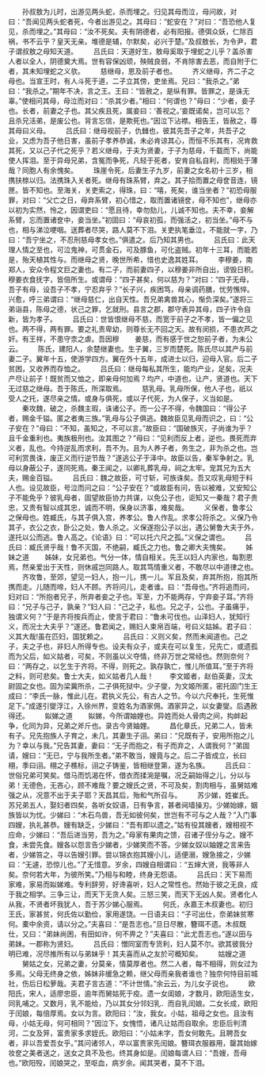 <!-- { "loadSidebar": true } -->
　　孙叔敖为儿时，出游见两头蛇，杀而埋之。归见其母而泣，母问故，对曰：“吾闻见两头蛇者死，今者出游见之。其母曰：“蛇安在？”对曰：“吾恐他人复见，杀而埋之。”其母曰：“汝不死矣。夫有阴德者，必有阳报。德弭众妖，仁除百祸，书不云乎？皇天无亲。堆德是辅，尔默矣，必兴于楚。”及叔敖长，为令尹，君子谓叔敖之母知天道。 
　　吕氏曰：天道好生，敖母奚取于埋蛇之儿乎？盖杀害人者以全人，阴德奠大焉。世有容保凶顽，殃贼良弱，不肯除害去恶，而自附于仁者，其未知埋蛇之义欤。 
　　慈继母，恩及前子者也。 
　　齐义继母，齐二子之母也。当宣王时，有人斗死于道，二子立其傍，吏坐焉。兄曰：“我杀之。”弟曰：“我杀之。”期年不决，言之王。王曰：“皆赦之，是纵有罪。皆罪之，是诛无辜。”使相问其母，母泣而对曰：“杀其少者。”相曰：“何谓也？”母曰：“少者，妾子也。长者，前妻之子也。其父疾且死，属妾曰：‘善视之。’妾既诺矣，岂可以忘？且杀兄活弟，是废公也。背言忘信，是欺死也。”因泣下沾襟。相告王，皆赦之，尊其母曰义母。 
　　吕氏曰：继母视前子，仇雠也，彼其先吾子之年，共吾子之业，又虑为吾子他日害，虽前子孝养恭诚，未必肯谅其心，而恒不乐其有，况肯救其死，又以己子代之死乎？若义继母，于夫为贤妻，于子为慈母，千载而下，尚能使人挥泪。至于异母兄弟，含冤而争死，凡轻于死者，安肯自私自利，而相处于薄哉？同胞人有余愧矣。 
　　珠崖令死，后妻生子九岁，前妻之女名初十三岁，相携扶榇以归。法携珠入关者死。继母有珠系臂，弃之。其子拾而置之母奁音连，镜匣。皆不知也。至海关，关吏索之，得珠，曰：“嘻，死矣，谁当坐者？”初恐母服罪，对曰：“父亡之日，母弃系臂，初心惜之，取而置诸镜奁，母不知也”，继母亦以初为实然，怜之，因谓吏曰：“愿且待，幸勿劾儿，儿诚不知也。夫不幸，妾解系臂，忘而置诸奁中，妾当坐。”初固曰：“母哀初孤，而强活之，初当坐。”母不与也，相与涕泣哽咽。送葬者尽哭，路人莫不下泪。关吏执笔垂泣，不能就一字，乃曰：“吾宁坐之，不忍刑慈母孝女也。”俱遣之。后乃知其男也。 
　　吕氏曰：此天理人情之至也，可泣鬼神，可贯金石，可及豚鱼，可化盗贼。初年十三耳，而能若是，殆天植其性与。而继母之贤，晚世所希，惜也史逸其姓耳。 
　　李穆姜，南郑人，安众令程文巨之妻也。有二子，而前妻四子，以穆姜非所自出，谤毁日积。穆姜衣食抚字，皆倍所生。或谓母：“四子甚矣，何以慈为？”对曰：“四子无母，吾子有母，设吾子不孝，宁忍弃乎？”长子兴，疾困笃，母亲调药膳，忧劳憔悴。兴愈，呼三弟谓曰：“继母慈仁，出自天性。吾兄弟禽兽其心，惭负深矣。”遂将三弟诣县，陈母之德，状己之罪，乞就刑。县言之郡，郡守表异其母，四子许令自新，皆为孝子。 
　　吕氏曰：世皆恨继母不慈，而宽于前子之不孝，皆一偏之见也。两不得，两有罪。要之礼责卑幼，则尊长无不回之天。故有闵损，不患衣芦之奸。有王祥，不患守柰之虐。吾因穆 
　　姜慈，而有感于世之恕前子者，为未公云。 
　　陈氏，建阳人，余楚继妻也。生子翼，三岁而楚死。陈氏尽以其产与前妻二子。翼年十五，使游学四方。翼在外十五年，成进士以归，迎母入官。后二子贫困，又收养而存恤之。 
　　吕氏曰：继母每私其所生，能均产业，足矣，况夫产尽让前子！既贫而又恤之，即亲母何加焉？均产，中道也，让产，贤道也。天下无过慈之继母。吾于陈氏，所深取焉。 
　　慈乳母。乳母所保，他人子也，祇以受人之托，遂尽亲之情。或身与俱死，或以子代死，为人保子，义当如是。 
　　秦攻魏，破之，杀魏主瑕，诛诸公子。而一公子不得，令魏国曰：“得公子者，赐金千镒。匿之者夷三族。”乳母与公子俱逃。魏故臣见乳母而识之，曰：“公子安在？”母曰：“不知，虽知之，不可以言。”故臣曰：“国破族灭，子尚谁为乎？且千金重利也。夷族极刑也。汝其图之？”母曰：“见利而反上者，逆也。畏死而弃义者，乱也。今持逆乱而求利，吾不为。且为人养子者，务生之，非为杀之也。岂可利赏畏诛，废正义而行逆节哉？”遂逃公子于泽中。故臣以告，秦军争射之。乳母以身蔽公子，遂同死焉。秦王闻之，以卿礼葬乳母，祠之太牢。宠其兄为五大夫，赐金百镒。 
　　吕氏曰：魏之故臣，可寸斩，可族诛矣。吾又叹乳母短于料人也。设见故臣，号泣而问之曰：“公子安在？”或故臣有问，告以被难，又安知公子不能免乎？彼乳母者，固望故臣协力共谋，以免公子也，讵知又一秦哉？君子贵忠，又贵有智以成其忠，诚而不明，保身以济事，难矣哉。 
　　义保者，鲁孝公之保母也。姓臧氏，与其子俱入宫，养孝公。鲁人作乱。求孝公将杀之。义保乃令其子，衣公之衣，卧公之处，鲁人杀之。义保遂抱公子以出，遇公舅鲁大夫于外，遂托以公而逃。鲁人高之。《论语》曰：“可以托六尺之孤。”义保之谓也。 
　　吕氏曰：臧氏贤乎哉！鲁不灭国，不绝嗣，臧氏之力也。鲁之卿大夫愧矣。 
　　姊妹之道 
　　姊妹，女兄弟也。气分一体，情自相关。先王以妇人内家也，每割恩焉，然亲爱出于天性，则休戚岂同路人。取其笃情重义者，不敢尽以中道律之也。 
　　齐攻鲁，至郊，望见一妇人，抱一儿，携一儿。军且及矣，弃其所抱，抱其所携而走。儿随而啼，妇人不顾。齐将问儿，走者谁。曰：“吾母也。”齐将追而问，妇对曰：“所抱者兄子，所弃者妾之子也。军至，力不能两存，宁弃妾子耳。”齐将曰：“兄子与己子，孰亲？”妇人曰：“己之子，私也。兄之子，公也。子虽痛乎，独谓义何？”于是齐将按兵而止，使言于君曰：“鲁未可伐也。山泽妇人，犹知行义，而况士大夫乎？”遂还。鲁君闻之，赐妇人束帛百端，号曰义姑姊。君子曰：义其大哉!虽在匹妇，国犹赖之。 
　　吕氏曰：义则义矣，然而未闻道也。己之子，夫之子也，非妇人所得专也。设夫有众子，或夫在可以复生，兄先亡，或遗孤而为父后，如义姑者，可矣，不则虽以义夺情，终非万世之常经也。然则奈何？曰：“两存之，以乞生于齐将。不得，则死之。孰存孰亡，惟儿所值耳。”至于齐将之料，则可悲矣。鲁士大夫，如义姑者几人哉！ 
　　李文姬者，赵伯英妻，汉太尉固之女也。固为梁冀所杀，二子俱死狱中。少子燮，为文姬所匿，密托固门生王成曰：“李氏一脉，惟此儿在。君执义先公，有古人之节。今以六尺奉托，生死惟足下。”成遂引燮浮江，入徐州界，变姓名为酒家佣。酒家异之，以女妻燮。后遇赦得还。 
　　姒娣之道 
　　姒娣，今所谓妯娌也。异姓而处人骨肉之间，抅衅起争，化同为异，兄弟之斧斤也。录古今贤妯娌。 
　　昌化章氏，兄弟二人，皆未有子。兄先抱族人子育之，未几，其妻生子诩。弟曰：“兄既有子，安用所抱之儿为？幸以与我。”兄告其妻，妻曰：“无子而抱之，有子而弃之，人谓我何？”弟固请，嫂曰：“无已，宁与我所生者。”弟不敢当，嫂竟与之。后二子皆成立，长曰栩，季曰诩。栩之子樵标，诩之子铸鉴，皆相继登第，遂为名族。 
　　吕氏曰：世俗兄弟可笑矣。借马而饥渴在怀，借衣而揉涴是嘱，况乏嗣始得之儿，分以与弟！无德色，无吝心，顾不难哉？要之嫂氏之贤，不可及矣，割肉相与，虽舅姑难强之从，况意不出于夫子耶？天昌其后，殆和气所召与。 
　　苏少娣，姓崔氏。苏兄弟五人，娶妇者四矣，各听女奴语，日有争言，甚者阋墙操刃。少娣始嫁，姻族皆以为忧。少娣曰：“木石鸟兽，吾无如彼何矣，世岂有不可与之人哉？”入门事四嫂，执礼甚恭。嫂有缺乏，少娣曰：“吾有即以遗之。”姑有役其嫂者，嫂相视不应命，少娣曰：“吾后进当劳，吾为之。”母家有果肉之馈，召诸子侄分与之。嫂不食，未尝先食。嫂各以怨言告少娣者，少娣笑而不答。少娣女奴以妯娌之言来告者，少娣笞之，寻以告嫂引罪。尝以锦衣抱其嫂小儿，适便溺，嫂急接之，少娣曰：“无遽，恐惊儿也。”了无惜意。岁余，四嫂自相谓曰：“五婶大贤，我等非人矣。奈何若大年，为彼所笑。”乃相与和睦，终身无怨语。 
　　吕氏曰：天下易而家难，家易而姒娣难。专利辞劳，好谗喜听，妇人之常性也。然始于彼之无良，成于我之相学。三争三让，而天下无贪人矣。三怒三笑，而天下无凶人矣。贤者化人从我，不贤者坏我犹人，吾于苏少娣心服焉。 
　　何氏，永嘉王木叔妻也。初归王氏，家甚贫，何氏佐以勤俭，家用遂饶。一日语夫曰：“子可出仕，奈弟妹贫寒何。橐中余资，请以分之。”夫喜曰：“是吾志也。”旦日尽散，簪珥不遗。木叔既仕，又曰：“弟妹尚困，有田如许，何不畀之？”夫喜曰：“此尤吾志也。”遂以田与弟妹。一郡称为贤妇。 
　　吕氏曰：憎同室而专货利，妇人莫不尔。欲其彼我分明已难，况尽推所有以与弟妹乎！其夫喜而从之友於可概知矣。 
　　姑嫂之道 
　　舅姑之女，兄弟之妻，分莫亲，情莫厚者也。然二人者，每不相得，则女过为多焉。父母无终身之依，姊妹非缓急之赖，继父母而亲我者谁也？独奈何恃目前城社，伤后日松萝哉。夫君子言古道：“不计世情。”余云云，为儿女子说也。 
　　欧阳氏，宋人，适廖忠臣，逾年而舅姑死于疫。遗一女闺娘，才数月，欧阳适生女，同乳哺之。又数月，乳不能给，乃以其女分邻妇乳．而自乳闰娘。二女长成，欧阳于闰娘，每倍厚焉。女以为言。欧阳曰：“汝，我女。小姑，祖母之女也。且汝有母，小姑无母，何可相同？”因泣下。女愧悟，诸凡让姑而自取余。忠臣后判清河，二女及笄，富贵家多求姪氏。欧阳曰：“小姑未字，吾女何敢先。且聘吾女者，非以吾爱吾女乎。”其问诸邻人，卒以富贵家先闰娘。簪珥衣服器用，罄其始嫁妆奁之美者送之，送女之具不及也。终其身如是。闰娘每谓人曰：“吾嫂，吾母也。”欧阳殁，闰娘哭之，至呕血，病岁余。闻其哭者，莫不下泪。 
